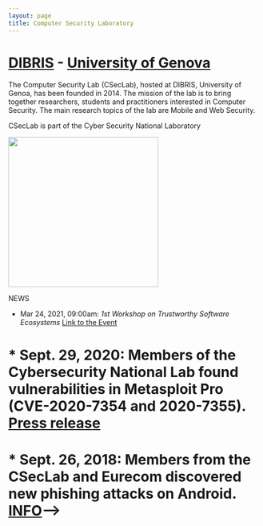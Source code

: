 ```yaml
---
layout: page
title: Computer Security Laboratory
---
```


<!-- ![The CSecLab logo should be here :( ](/pics/logo.png) -->
<!-- <img src="/pics/logo_new.png" alt="The CSecLab logo should be here :( " width="200"/> -->
# [DIBRIS](http://www.dibris.unige.it/en) - [University of Genova](http://www.unige.it/en)

The Computer Security Lab (CSecLab), hosted at DIBRIS, University of Genoa, has been founded in 2014. The mission of the lab is to bring together researchers, students and practitioners interested in Computer Security. The main research topics of the lab are Mobile and Web Security.

CSecLab is part of the Cyber Security National Laboratory 

<img src="/pics/labo-naz-logo.png" width="300" />

NEWS

* Mar 24, 2021, 09:00am: *1st Workshop on Trustworthy Software Ecosystems* [Link to the Event](/events/workshop-ecosystem)

# * Sept. 29, 2020: Members of the Cybersecurity National Lab found vulnerabilities in Metasploit Pro (CVE-2020-7354 and 2020-7355). [Press release](https://cybersecnatlab.it/laboratorio-nazionale-cybersecurity-vulnerabilita-metasploit-pro/)
# * Sept. 26, 2018: Members from the CSecLab and Eurecom discovered new phishing attacks on Android. [INFO](http://csec.it/projects/modern-android-phishing/)-->
